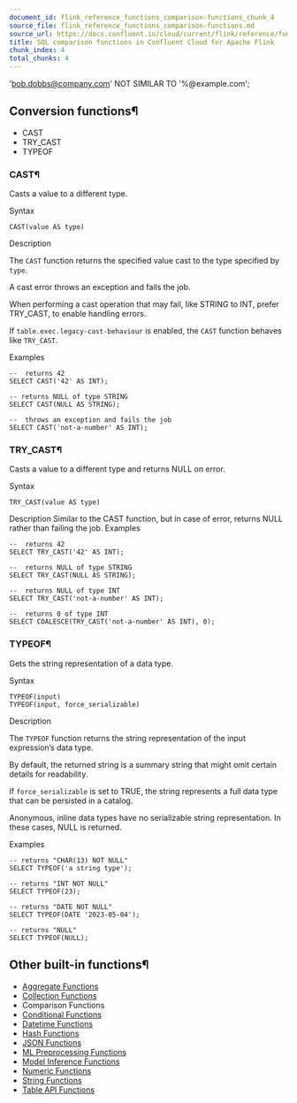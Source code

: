 ```yaml
---
document_id: flink_reference_functions_comparison-functions_chunk_4
source_file: flink_reference_functions_comparison-functions.md
source_url: https://docs.confluent.io/cloud/current/flink/reference/functions/comparison-functions.html
title: SQL comparison functions in Confluent Cloud for Apache Flink
chunk_index: 4
total_chunks: 4
---
```


'<bob.dobbs@company.com>' NOT SIMILAR TO '%@example.com';

## Conversion functions¶

* CAST
* TRY_CAST
* TYPEOF

### CAST¶

Casts a value to a different type.

Syntax

    CAST(value AS type)

Description

The `CAST` function returns the specified value cast to the type specified by `type`.

A cast error throws an exception and fails the job.

When performing a cast operation that may fail, like STRING to INT, prefer TRY_CAST, to enable handling errors.

If `table.exec.legacy-cast-behaviour` is enabled, the `CAST` function behaves like `TRY_CAST`.

Examples

    --  returns 42
    SELECT CAST('42' AS INT);

    -- returns NULL of type STRING
    SELECT CAST(NULL AS STRING);

    --  throws an exception and fails the job
    SELECT CAST('not-a-number' AS INT);

### TRY_CAST¶

Casts a value to a different type and returns NULL on error.

Syntax

    TRY_CAST(value AS type)

Description
    Similar to the CAST function, but in case of error, returns NULL rather than failing the job.
Examples

    --  returns 42
    SELECT TRY_CAST('42' AS INT);

    --  returns NULL of type STRING
    SELECT TRY_CAST(NULL AS STRING);

    --  returns NULL of type INT
    SELECT TRY_CAST('not-a-number' AS INT);

    --  returns 0 of type INT
    SELECT COALESCE(TRY_CAST('not-a-number' AS INT), 0);

### TYPEOF¶

Gets the string representation of a data type.

Syntax

    TYPEOF(input)
    TYPEOF(input, force_serializable)

Description

The `TYPEOF` function returns the string representation of the input expression’s data type.

By default, the returned string is a summary string that might omit certain details for readability.

If `force_serializable` is set to TRUE, the string represents a full data type that can be persisted in a catalog.

Anonymous, inline data types have no serializable string representation. In these cases, NULL is returned.

Examples

    -- returns "CHAR(13) NOT NULL"
    SELECT TYPEOF('a string type');

    -- returns "INT NOT NULL"
    SELECT TYPEOF(23);

    -- returns "DATE NOT NULL"
    SELECT TYPEOF(DATE '2023-05-04');

    -- returns "NULL"
    SELECT TYPEOF(NULL);

## Other built-in functions¶

* [Aggregate Functions](aggregate-functions.html#flink-sql-aggregate-functions)
* [Collection Functions](collection-functions.html#flink-sql-collection-functions)
* Comparison Functions
* [Conditional Functions](conditional-functions.html#flink-sql-conditional-functions)
* [Datetime Functions](datetime-functions.html#flink-sql-datetime-functions)
* [Hash Functions](hash-functions.html#flink-sql-hash-functions)
* [JSON Functions](json-functions.html#flink-sql-json-functions)
* [ML Preprocessing Functions](ml-preprocessing-functions.html#flink-sql-ml-preprocessing-functions)
* [Model Inference Functions](model-inference-functions.html#flink-sql-model-inference-functions)
* [Numeric Functions](numeric-functions.html#flink-sql-numeric-functions)
* [String Functions](string-functions.html#flink-sql-string-functions)
* [Table API Functions](table-api-functions.html#flink-table-api-functions)
